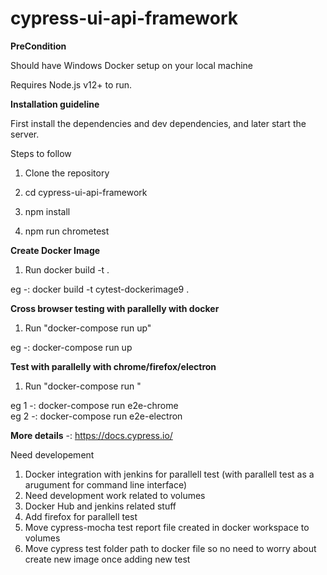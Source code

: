 # cypress-ui-api-framework

**PreCondition**

Should have Windows Docker setup on your local machine

Requires Node.js v12+ to run.

**Installation guideline**

First install the dependencies and dev dependencies, and later start the server.

Steps to follow

1) Clone the repository

2) cd cypress-ui-api-framework

3) npm install 

4) npm run chrometest

**Create Docker Image**

1) Run docker build -t <any new docker  image name> .
 
 eg -: docker build -t cytest-dockerimage9 .
 
 **Cross browser testing with parallelly with docker**
 
1) Run "docker-compose  run up"

 eg -: docker-compose  run up   

**Test with parallelly with chrome/firefox/electron**
 
1) Run "docker-compose  run <Any Service name>"

 eg 1 -: docker-compose  run e2e-chrome   
 eg 2 -: docker-compose  run e2e-electron

**More details** -: https://docs.cypress.io/


Need developement
1) Docker integration with jenkins for parallell test  (with parallell test as a arugument for command line interface)
2) Need development work related to volumes
3) Docker Hub and jenkins related stuff
4) Add firefox for parallell test
5) Move cypress-mocha test report file created in docker workspace to volumes
6) Move cypress test folder path  to docker file so no need to worry about create new image once adding new test


